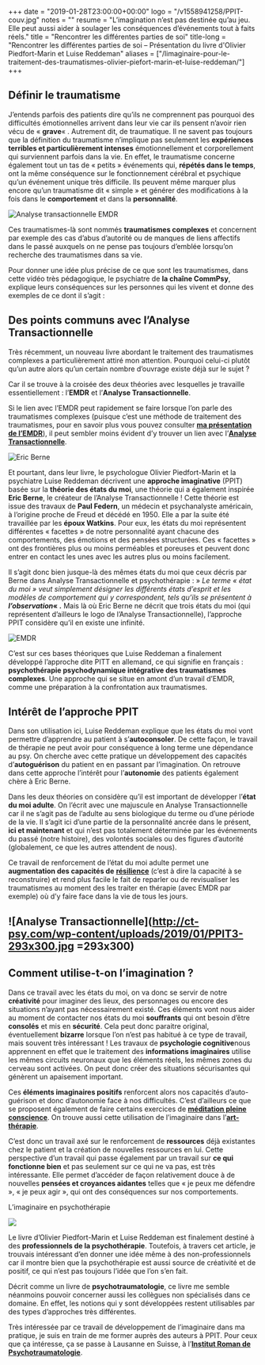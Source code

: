 +++
date = "2019-01-28T23:00:00+00:00"
logo = "/v1558941258/PPIT-couv.jpg"
notes = ""
resume = "L’imagination n’est pas destinée qu’au jeu. Elle peut aussi aider à soulager les conséquences d’événements tout à faits réels."
title = "Rencontrer les différentes parties de soi"
title-long = "Rencontrer les différentes parties de soi – Présentation du livre d'Olivier Piedfort-Marin et Luise Reddeman"
aliases = ["/limaginaire-pour-le-traitement-des-traumatismes-olivier-piefort-marin-et-luise-reddeman/"]
+++
## Définir le traumatisme

J’entends parfois des patients dire qu’ils ne comprennent pas pourquoi des difficultés émotionnelles arrivent dans leur vie car ils pensent n’avoir rien vécu de « **grave**« . Autrement dit, de traumatique. Il ne savent pas toujours que la définition du traumatisme n’implique pas seulement les **expériences terribles et particulièrement intenses** émotionnellement et corporellement qui surviennent parfois dans la vie. En effet, le traumatisme concerne également tout un tas de « petits » événements qui, **répétés dans le temps**, ont la même conséquence sur le fonctionnement cérébral et psychique qu’un événement unique très difficile. Ils peuvent même marquer plus encore qu’un traumatisme dit « simple » et générer des modifications à la fois dans le **comportement** et dans la **personnalité**.

![Analyse transactionnelle EMDR](http://ct-psy.com/wp-content/uploads/2019/01/PPIT2-300x295.jpg)

Ces traumatismes-là sont nommés **traumatismes complexes** et concernent par exemple des cas d’abus d’autorité ou de manques de liens affectifs dans le passé auxquels on ne pense pas toujours d’emblée lorsqu’on recherche des traumatismes dans sa vie.

Pour donner une idée plus précise de ce que sont les traumatismes, dans cette vidéo très pédagogique, le psychiatre de **la chaîne CommPsy**, explique leurs conséquences sur les personnes qui les vivent et donne des exemples de ce dont il s’agit :

## Des points communs avec l’Analyse Transactionnelle

Très récemment, un nouveau livre abordant le traitement des traumatismes complexes a particulièrement attiré mon attention. Pourquoi celui-ci plutôt qu’un autre alors qu’un certain nombre d’ouvrage existe déjà sur le sujet ?

Car il se trouve à la croisée des deux théories avec lesquelles je travaille essentiellement : l’**EMDR** et l’**Analyse Transactionnelle**.

Si le lien avec l’EMDR peut rapidement se faire lorsque l’on parle des traumatismes complexes (puisque c’est une méthode de traitement des traumatismes, pour en savoir plus vous pouvez consulter [**ma présentation de l’EMDR**](http://ct-psy.com/emdr-catherine-tardella-psychologue/)), il peut sembler moins évident d’y trouver un lien avec l’[**Analyse Transactionnelle**](http://ct-psy.com/cest-quoi-analyse-transactionnelle/).

![Eric Berne](http://ct-psy.com/wp-content/uploads/2019/01/AT-et-the%CC%81rapie.jpeg)

Et pourtant, dans leur livre, le psychologue Olivier Piedfort-Marin et la psychiatre Luise Reddeman décrivent une **approche imaginative** (PPIT) basée sur la **théorie des états du moi**, une théorie qui a également inspirée **Eric Berne**, le créateur de l’Analyse Transactionnelle ! Cette théorie est issue des travaux de **Paul Federn**, un médecin et psychanalyste américain, à l’origine proche de Freud et décédé en 1950. Elle a par la suite été travaillée par les **époux Watkins**. Pour eux, les états du moi représentent différentes « facettes » de notre personnalité ayant chacune des comportements, des émotions et des pensées structurées. Ces « facettes » ont des frontières plus ou moins perméables et poreuses et peuvent donc entrer en contact les unes avec les autres plus ou moins facilement.

Il s’agit donc bien jusque-là des mêmes états du moi que ceux décris par Berne dans Analyse Transactionnelle et psychothérapie : » _Le terme « état du moi » veut simplement désigner les différents états d’esprit et les modèles de comportement qui y correspondent, tels qu’ils se présentent à **l’observation**_**« .** Mais là où Eric Berne ne décrit que trois états du moi (qui représentent d’ailleurs le logo de l’Analyse Transactionnelle), l’approche PPIT considère qu’il en existe une infinité.

![EMDR](http://ct-psy.com/wp-content/uploads/2019/01/Livre-PPIT-300x300.jpeg)

C’est sur ces bases théoriques que Luise Reddeman a finalement développé l’approche dite PITT en allemand, ce qui signifie en français : **psychothérapie psychodynamique intégrative des traumatismes complexes**. Une approche qui se situe en amont d’un travail d’EMDR, comme une préparation à la confrontation aux traumatismes.

## Intérêt de l’approche PPIT

Dans son utilisation ici, Luise Reddeman explique que les états du moi vont permettre d’apprendre au patient à s’**autoconsoler**. De cette façon, le travail de thérapie ne peut avoir pour conséquence à long terme une dépendance au psy. On cherche avec cette pratique un développement des capacités d’**autoguérison** du patient en en passant par l’imagination. On retrouve dans cette approche l’intérêt pour l’**autonomie** des patients également chère à Eric Berne.

Dans les deux théories on considère qu’il est important de développer l’**état du moi adulte**. On l’écrit avec une majuscule en Analyse Transactionnelle car il ne s’agit pas de l’adulte au sens biologique du terme ou d’une période de la vie. Il s’agit ici d’une partie de la personnalité ancrée dans le présent, **ici et maintenant** et qui n’est pas totalement déterminée par les événements du passé (notre histoire), des volontés sociales ou des figures d’autorité (globalement, ce que les autres attendent de nous).

Ce travail de renforcement de l’état du moi adulte permet une **augmentation des capacités de** [**résilience**](https://fr.wikipedia.org/wiki/R%C3%A9silience_(psychologie)) (c’est à dire la capacité à se reconstruire) et rend plus facile le fait de reparler ou de revisualiser les traumatismes au moment des les traiter en thérapie (avec EMDR par exemple) où d’y faire face dans la vie de tous les jours.

## ![Analyse Transactionnelle](http://ct-psy.com/wp-content/uploads/2019/01/PPIT3-293x300.jpg =293x300)

## Comment utilise-t-on l’imagination ?

Dans ce travail avec les états du moi, on va donc se servir de notre **créativité** pour imaginer des lieux, des personnages ou encore des situations n’ayant pas nécessairement existé. Ces éléments vont nous aider au moment de contacter nos états du moi **souffrants** qui ont besoin d’être **consolés** et mis en **sécurité**. Cela peut donc paraitre original, éventuellement **bizarre** lorsque l’on n’est pas habitué à ce type de travail, mais souvent très intéressant ! Les travaux de **psychologie cognitive**nous apprennent en effet que le traitement des **informations imaginaires** utilise les mêmes circuits neuronaux que les éléments réels, les mêmes zones du cerveau sont activées. On peut donc créer des situations sécurisantes qui génèrent un apaisement important.

Ces **éléments imaginaires positifs** renforcent alors nos capacités d’auto-guérison et donc d’autonomie face à nos difficultés. C’est d’ailleurs ce que se proposent également de faire certains exercices de [**méditation pleine conscience**](http://christopheandre.com/meditation_CerveauPsycho_2010.pdf). On trouve aussi cette utilisation de l’imaginaire dans l’[**art-thérapie**](https://www.psychologies.com/Therapies/Toutes-les-therapies/Therapies-breves/Articles-et-Dossiers/L-art-therapie).

C’est donc un travail axé sur le renforcement de **ressources** déjà existantes chez le patient et la création de nouvelles ressources en lui. Cette perspective d’un travail qui passe également par un travail sur **ce qui fonctionne bien** et pas seulement sur ce qui ne va pas, est très intéressante. Elle permet d’accéder de façon relativement douce à de nouvelles **pensées et croyances aidantes** telles que « je peux me défendre », « je peux agir », qui ont des conséquences sur nos comportements.

L’imaginaire en psychothérapie

![](http://ct-psy.com/wp-content/uploads/2019/01/PPIT5-209x300.jpeg)

Le livre d’Olivier Piedfort-Marin et Luise Reddeman est finalement destiné à des **professionnels de la psychothérapie**. Toutefois, à travers cet article, je trouvais intéressant d’en donner une idée même à des non-professionnels car il montre bien que la psychothérapie est aussi source de créativité et de positif, ce qui n’est pas toujours l’idée que l’on s’en fait.

Décrit comme un livre de **psychotraumatologie**, ce livre me semble néanmoins pouvoir concerner aussi les collègues non spécialisés dans ce domaine. En effet, les notions qui y sont développées restent utilisables par des types d’approches très différentes.

Très intéressée par ce travail de développement de l’imaginaire dans ma pratique, je suis en train de me former auprès des auteurs à PPIT. Pour ceux que ça intéresse, ça se passe à Lausanne en Suisse, à l’[**Institut Roman de Psychotraumatologie**](http://www.irpt.ch/fr/formations--agenda.html?event=267).